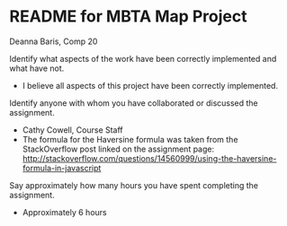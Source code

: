 README for MBTA Map Project
===========================

Deanna Baris, Comp 20

Identify what aspects of the work have been correctly implemented and what have not.

* I believe all aspects of this project have been correctly implemented.

Identify anyone with whom you have collaborated or discussed the assignment.

* Cathy Cowell, Course Staff
* The formula for the Haversine formula was taken from the StackOverflow post linked on the assignment page: http://stackoverflow.com/questions/14560999/using-the-haversine-formula-in-javascript

Say approximately how many hours you have spent completing the assignment.

* Approximately 6 hours
